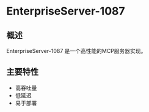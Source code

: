 # EnterpriseServer-1087

## 概述

EnterpriseServer-1087 是一个高性能的MCP服务器实现。

## 主要特性

- 高吞吐量
- 低延迟
- 易于部署
